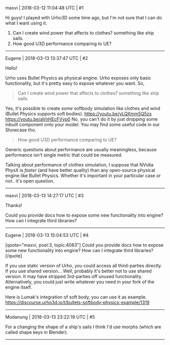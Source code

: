 maxvi | 2018-03-12 11:04:48 UTC | #1

Hi guys! I played with Urho3D some time ago, but I'm not sure that I can do what I want using it.

1. Can I create wind power that affects to clothes? something like ship sails.
2. How good U3D performance comparing to UE?

-------------------------

Eugene | 2018-03-13 13:37:47 UTC | #2

Hello!

Urho uses Bullet Physics as physical engine.
Urho exposes only basic functionality, but it's pretty easy to expose whatever you want.
So,

> Can I create wind power that affects to clothes? something like ship sails.

Yes, it's possible to create _some_ softbody simulation like clothes and wind (Bullet Physics supports soft bodies).
 https://youtu.be/yLQXmm5Q5zs
 https://youtu.be/aVnHEcFVyp0
No, you can't do it by just dropping some inbuilt component onto your model.
You may find some useful code in our Showcase tho.

> How good U3D performance comparing to UE?

Generic questions about performance are usually meaningless, because performance isn't single metric that could be measured.

Talking about performance of clothes simulation, I suppose that NVidia PhysX is _faster_ (and have better quality) than any open-source physical engine like Bullet Physics. Whether it's important in your particular case or not.. it's open question.

-------------------------

maxvi | 2018-03-13 14:27:17 UTC | #3

Thanks!

Could you provide docs how to expose some new functionality into engine? How can I integrate third libraries?

-------------------------

Eugene | 2018-03-13 15:04:53 UTC | #4

[quote="maxvi, post:3, topic:4083"]
Could you provide docs how to expose some new functionality into engine? How can I integrate third libraries?
[/quote]

If you use static version of Urho, you could access all third-parties directly.
If you use shared version... Well, probably it's better not to use shared version. It may have stripped 3rd-parties off unused functionality.
Alternatively, you could just write whatever you need in your fork of the engine itself.

Here is Lumak's integration of soft body, you can use it as example.
https://discourse.urho3d.io/t/bullets-softbody-physics-example/1319

-------------------------

Modanung | 2018-03-13 23:22:19 UTC | #5

For a changing the shape of a ship's sails I think I'd use morphs (which are called shape keys in Blender).

-------------------------

